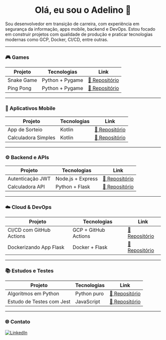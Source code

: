 <h1 align="center">Olá, eu sou o Adelino 👋</h1>

Sou desenvolvedor em transição de carreira, com experiência em segurança da informação, apps mobile, backend e DevOps. Estou focado em construir projetos com qualidade de produção e praticar tecnologias modernas como GCP, Docker, CI/CD, entre outras.

---

### 🎮 Games
| Projeto | Tecnologias | Link |
|--------|-------------|------|
| Snake Game | Python + Pygame | [🔗 Repositório](https://github.com/a-f-mad/snake-game-python) |
| Ping Pong | Python + Pygame | [🔗 Repositório](https://github.com/a-f-mad/ping-pong-python) |

---

### 📱 Aplicativos Mobile
| Projeto | Tecnologias | Link |
|--------|-------------|------|
| App de Sorteio | Kotlin | [🔗 Repositório](https://github.com/a-f-mad/sorteador-android-kotlin) |
| Calculadora Simples | Kotlin | [🔗 Repositório](https://github.com/a-f-mad/calculadora-android-kotlin) |

---

### ⚙️ Backend e APIs
| Projeto | Tecnologias | Link |
|--------|-------------|------|
| Autenticação JWT | Node.js + Express | [🔗 Repositório](https://github.com/a-f-mad/backend-jwt-auth-node) |
| Calculadora API | Python + Flask | [🔗 Repositório](https://github.com/a-f-mad/calculadora-flask-api) |

---

### ☁️ Cloud & DevOps
| Projeto | Tecnologias | Link |
|--------|-------------|------|
| CI/CD com GitHub Actions | GCP + GitHub Actions | [🔗 Repositório](https://github.com/a-f-mad/gcp-ci-cd-actions) |
| Dockerizando App Flask | Docker + Flask | [🔗 Repositório](https://github.com/a-f-mad/flask-docker-app) |

---

### 📚 Estudos e Testes
| Projeto | Tecnologias | Link |
|--------|-------------|------|
| Algoritmos em Python | Python puro | [🔗 Repositório](https://github.com/a-f-mad/python-algorithms) |
| Estudo de Testes com Jest | JavaScript | [🔗 Repositório](https://github.com/a-f-mad/jest-unit-tests) |

---

### 🌐 Contato
[![LinkedIn](https://img.shields.io/badge/-LinkedIn-blue?style=flat&logo=linkedin&link=https://linkedin.com/in/a-f-mad)](https://linkedin.com/in/a-f-mad)


